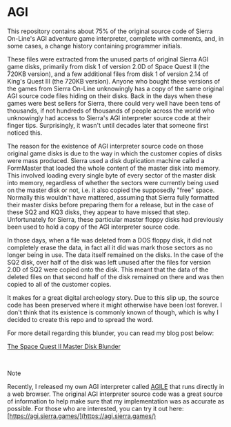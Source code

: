 # AGI
This repository contains about 75% of the original source code of Sierra On-Line's AGI adventure game interpreter, complete with comments, and, in some cases, a change history containing programmer initials.

These files were extracted from the unused parts of original Sierra AGI game disks, primarily from disk 1 of version 2.0D of Space Quest II (the 720KB version), and a few additional files from disk 1 of version 2.14 of King's Quest III (the 720KB version). Anyone who bought these versions of the games from Sierra On-Line unknowingly has a copy of the same original AGI source code files hiding on their disks. Back in the days when these games were best sellers for Sierra, there could very well have been tens of thousands, if not hundreds of thousands of people across the world who unknowingly had access to Sierra's AGI interpreter source code at their finger tips. Surprisingly, it wasn't until decades later that someone first noticed this.

The reason for the existence of AGI interpreter source code on those original game disks is due to the way in which the customer copies of disks were mass produced. Sierra used a disk duplication machine called a FormMaster that loaded the whole content of the master disk into memory. This involved loading every single byte of every sector of the master disk into memory, regardless of whether the sectors were currently being used on the master disk or not, i.e. it also copied the supposedly "free" space. Normally this wouldn't have mattered, assuming that Sierra fully formatted their master disks before preparing them for a release, but in the case of these SQ2 and KQ3 disks, they appear to have missed that step. Unfortunately for Sierra, these particular master floppy disks had previously been used to hold a copy of the AGI interpreter source code.

In those days, when a file was deleted from a DOS floppy disk, it did not completely erase the data, in fact all it did was mark those sectors as no longer being in use. The data itself remained on the disks. In the case of the SQ2 disk, over half of the disk was left unused after the files for version 2.0D of SQ2 were copied onto the disk. This meant that the data of the deleted files on that second half of the disk remained on there and was then copied to all of the customer copies.

It makes for a great digital archeology story. Due to this slip up, the source code has been preserved where it might otherwise have been lost forever. I don't think that its existence is commonly known of though, which is why I decided to create this repo and to spread the word.

For more detail regarding this blunder, you can read my blog post below: 

[The Space Quest II Master Disk Blunder](https://lanceewing.github.io/blog/sierra/agi/sq2/2024/05/22/do-you-own-this-space-quest-2-disk.html)

<br>

> [!NOTE]
> Recently, I released my own AGI interpreter called [AGILE](https://github.com/lanceewing/agile-gdx) that runs directly in a web browser. The original AGI interpreter source code was a great source of information to help make sure that my implementation was as accurate as possible. For those who are interested, you can try it out here: [https://agi.sierra.games/](https://agi.sierra.games/)
